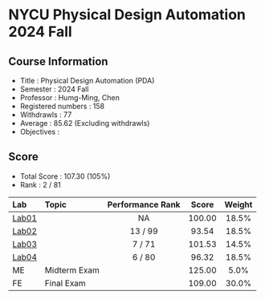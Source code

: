 # NYCU Physical Design Automation 2024 Fall

## Course Information
- Title : Physical Design Automation (PDA)
- Semester : 2024 Fall
- Professor : Humg-Ming, Chen
- Registered numbers : 158
- Withdrawls : 77
- Average : 85.62 (Excluding withdrawls)
- Objectives : 

## Score
- Total Score : 107.30 (105%)
- Rank : 2 / 81

|Lab             |Topic         | Performance Rank   |Score   |Weight |
|:---------------|:-------------|:------------------:|:------:|:-----:|
| [Lab01](Lab01) |              | NA                 | 100.00 | 18.5% |
| [Lab02](Lab02) |              | 13 / 99            |  93.54 | 18.5% |
| [Lab03](Lab03) |              | 7 / 71             | 101.53 | 14.5% |
| [Lab04](Lab04) |              | 6 / 80             | 96.32  | 18.5% |
| ME             | Midterm Exam |                    | 125.00 |  5.0% |
| FE             | Final Exam   |                    | 109.00 | 30.0% |

